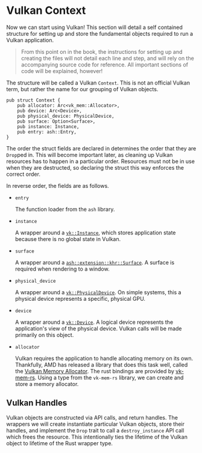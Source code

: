 # Vulkan Context

Now we can start using Vulkan! This section will detail a self contained structure for setting up and store the fundamental objects required to run a Vulkan application.

> From this point on in the book, the instructions for setting up and creating the files will not detail each line and step, and will rely on the accompanying source code for reference. All important sections of code will be explained, however!

The structure will be called a Vulkan `Context`. This is not an official Vulkan term, but rather the name for our grouping of Vulkan objects.

```rust,noplaypen
pub struct Context {
    pub allocator: Arc<vk_mem::Allocator>,
    pub device: Arc<Device>,
    pub physical_device: PhysicalDevice,
    pub surface: Option<Surface>,
    pub instance: Instance,
    pub entry: ash::Entry,
}
```

The order the struct fields are declared in determines the order that they are `Drop`ped in. This will become important later, as cleaning up Vulkan resources has to happen in a particular order. Resources must not be in use when they are destructed, so declaring the struct this way enforces the correct order.

In reverse order, the fields are as follows.

* `entry`

    The function loader from the `ash` library.

* `instance`

    A wrapper around a [`vk::Instance`](https://docs.rs/ash/0.31.0/ash/vk/struct.Instance.html), which stores application state because there is no global state in Vulkan.

* `surface`

    A wrapper around a [`ash::extension::khr::Surface`](https://docs.rs/ash/0.31.0/ash/extensions/khr/struct.Surface.html). A surface is required when rendering to a window.

* `physical_device`

    A wrapper around a [`vk::PhysicalDevice`](https://docs.rs/ash/0.31.0/ash/vk/struct.PhysicalDevice.html). On simple systems, this a physical device represents a specific, physical GPU.

* `device`

    A wrapper around a [`vk::Device`](https://docs.rs/ash/0.31.0/ash/vk/struct.Device.html). A logical device represents the application's view of the physical device. Vulkan calls will be made primarily on this object.

* `allocator`

    Vulkan requires the application to handle allocating memory on its own. Thankfully, AMD has released a library that does this task well, called the [Vulkan Memory Allocator](https://github.com/GPUOpen-LibrariesAndSDKs/VulkanMemoryAllocator). The rust bindings are provided by [vk-mem-rs](https://github.com/gwihlidal/vk-mem-rs). Using a type from the `vk-mem-rs` library, we can create and store a memory allocator.

## Vulkan Handles

Vulkan objects are constructed via API calls, and return handles. The wrappers we will create instantiate particular Vulkan objects, store their handles, and implement the `Drop` trait to call a `destroy_instance` API call which frees the resource. This intentionally ties the lifetime of the Vulkan object to lifetime of the Rust wrapper type.
